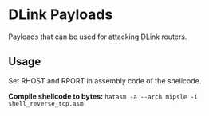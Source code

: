 # DLink Payloads

Payloads that can be used for attacking DLink routers.

## Usage

Set RHOST and RPORT in assembly code of the shellcode.

**Compile shellcode to bytes:** `hatasm -a --arch mipsle -i shell_reverse_tcp.asm`
